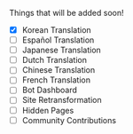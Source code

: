Things that will be added soon!

- [x] Korean Translation
- [ ] Español Translation
- [ ] Japanese Translation
- [ ] Dutch Translation
- [ ] Chinese Translation
- [ ] French Translation
- [ ] Bot Dashboard
- [ ] Site Retransformation
- [ ] Hidden Pages
- [ ] Community Contributions
